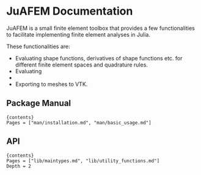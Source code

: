 # JuAFEM Documentation

JuAFEM is a small finite element toolbox that provides a few functionalities to facilitate implementing
finite element analyses in Julia.

These functionalities are:

* Evaluating shape functions, derivatives of shape functions etc. for different finite element spaces and quadrature rules.
* Evaluating
*
* Exporting to meshes to VTK.


## Package Manual
    {contents}
    Pages = ["man/installation.md", "man/basic_usage.md"]


## API

    {contents}
    Pages = ["lib/maintypes.md", "lib/utility_functions.md"]
    Depth = 2
